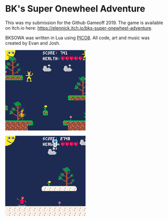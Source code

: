 # BK's Super Onewheel Adventure

This was my submission for the Github Gameoff 2019. The game is available on Itch.io here: https://elennick.itch.io/bks-super-onewheel-adventure.

BKSOWA was written in Lua using [PICO8](https://www.lexaloffle.com/pico-8.php). All code, art and music was created by Evan and Josh.

![Screenshot 1](https://github.com/elennick/bksowa/blob/master/bksowa_1.gif)

![Screenshot 2](https://github.com/elennick/bksowa/blob/master/bksowa_2.gif)
